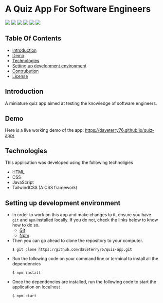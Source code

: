 # A Quiz App For Software Engineers

<img src='https://img.shields.io/badge/version-1.0.0-informational'> <img src='https://img.shields.io/badge/build-passing-success'> <img src='https://img.shields.io/badge/npm-v.8.3.2-yellow'> <img src='https://img.shields.io/badge/PRs-Welcome-brightgreen'> <img src='https://img.shields.io/badge/tailwind-v.3.1.2-blue'> <img src='https://img.shields.io/badge/license-MIT-important'>

## Table Of Contents

- <a href='https://github.com/daveterry76/quiz-app#introduction'>Introduction</a>
- <a href='https://github.com/daveterry76/quiz-app#demo'>Demo</a>
- <a href='https://github.com/daveterry76/quiz-app#technologies'>Technologies</a>
- <a href='https://github.com/daveterry76/quiz-app#setting-up-development-environment'>Setting up development environment</a>
- <a href='https://github.com/daveterry76/quiz-app#contribution'>Contrubution</a>
- <a href='https://github.com/daveterry76/quiz-app#license'>License</a>


## Introduction

A miniature quiz app aimed at testing the knowledge of software engineers.

## Demo
 Here is a live working demo of the app: https://daveterry76.github.io/quiz-app/
 
## Technologies
This application was developed using the following technoligies

- HTML
- CSS
- JavaScript
- TailwindCSS (A CSS framework)

## Setting up development environment

- In order to work on this app and make changes to it, ensure you have `git` and `npm` installed locally. If you do not, check the links below to know how to do so. 
  - [Git](https://git-scm.com/)
  - [Npm](https://www.npmjs.com/)
- Then you can go ahead to clone the repository to your computer.
  ```
  $ git clone https://github.com/daveterry76/quiz-app.git
  ```
- Run the following code on your command line or terminal to install all the dependencies
  ```
  $ npm install
  ```
- Once the dependencies are installed, run the following code to start the application on localhost
  ```
  $ npm start
  ```
  

